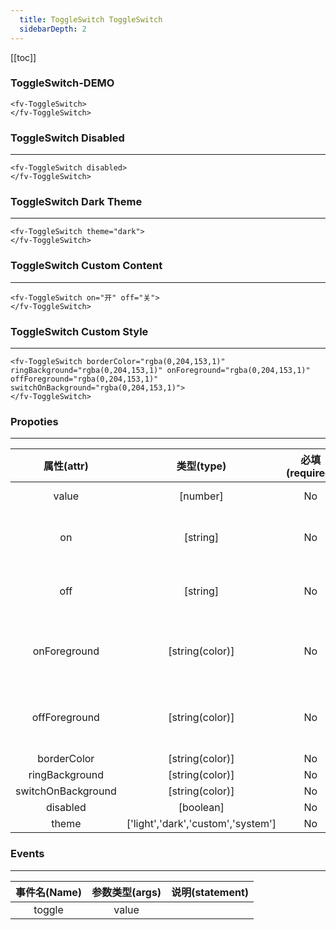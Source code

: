 ```yaml
---
  title: ToggleSwitch ToggleSwitch
  sidebarDepth: 2
---
```

  
[[toc]]

### ToggleSwitch-DEMO 

<fv-ToggleSwitch>
</fv-ToggleSwitch>

```vue
<fv-ToggleSwitch>
</fv-ToggleSwitch>
```

### ToggleSwitch Disabled
---
<fv-ToggleSwitch disabled>
</fv-ToggleSwitch>

```vue
<fv-ToggleSwitch disabled>
</fv-ToggleSwitch>
```

### ToggleSwitch Dark Theme
---
<div style="background: black;">
<fv-ToggleSwitch theme="dark">
</fv-ToggleSwitch>
</div>

```vue
<fv-ToggleSwitch theme="dark">
</fv-ToggleSwitch>
```

### ToggleSwitch Custom Content
---
<fv-ToggleSwitch on="开" off="关">
</fv-ToggleSwitch>

```vue
<fv-ToggleSwitch on="开" off="关">
</fv-ToggleSwitch>
```

### ToggleSwitch Custom Style
---
<fv-ToggleSwitch borderColor="rgba(0,204,153,1)" ringBackground="rgba(0,204,153,1)" onForeground="rgba(0,204,153,1)" offForeground="rgba(0,204,153,1)" switchOnBackground="rgba(0,204,153,1)">
</fv-ToggleSwitch>

```vue
<fv-ToggleSwitch borderColor="rgba(0,204,153,1)" ringBackground="rgba(0,204,153,1)" onForeground="rgba(0,204,153,1)" offForeground="rgba(0,204,153,1)" switchOnBackground="rgba(0,204,153,1)">
</fv-ToggleSwitch>
```

### Propoties
---
|     属性(attr)     |             类型(type)             | 必填(required) | 默认值(default) |                   说明(statement)                   |
|:------------------:|:----------------------------------:|:--------------:|:---------------:|:---------------------------------------------------:|
|       value        |              [number]              |       No       |      false      |                 Toggleswitch value                  |
|         on         |              [string]              |       No       |       On        |       Toggleswitch content when value is true       |
|        off         |              [string]              |       No       |       Off       |      Toggleswitch content when value is false       |
|    onForeground    |          [string(color)]           |       No       |       N/A       | Toggleswitch content foreground when value is true  |
|   offForeground    |          [string(color)]           |       No       |       N/A       | Toggleswitch content foreground when value is false |
|    borderColor     |          [string(color)]           |       No       |       N/A       |                                                     |
|   ringBackground   |          [string(color)]           |       No       |       N/A       |                                                     |
| switchOnBackground |          [string(color)]           |       No       |       N/A       |                                                     |
|      disabled      |             [boolean]              |       No       |       N/A       |                                                     |
|       theme        | ['light','dark','custom','system'] |       No       |     system      |                                                     |

### Events
---
| 事件名(Name) | 参数类型(args) | 说明(statement) |
|:------------:|:--------------:|:---------------:|
|    toggle    |     value      |                 |